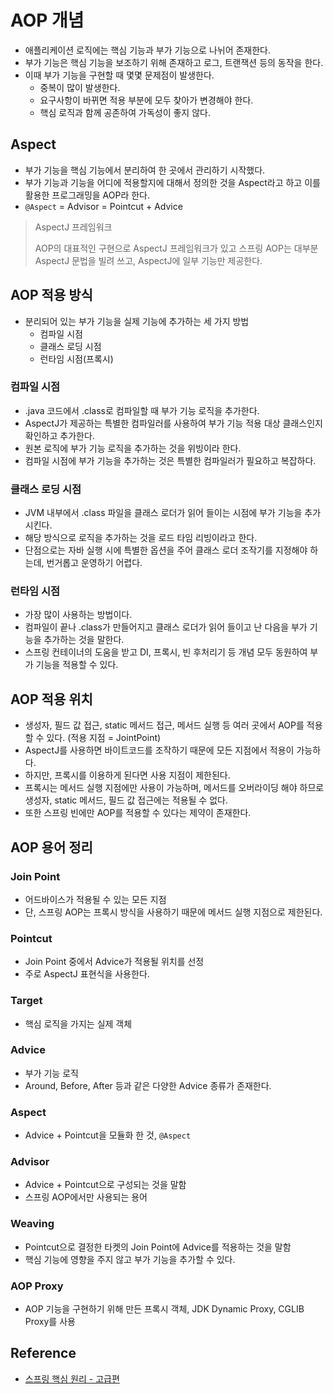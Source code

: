 # AOP 개념

- 애플리케이션 로직에는 핵심 기능과 부가 기능으로 나뉘어 존재한다.
- 부가 기능은 핵심 기능을 보조하기 위해 존재하고 로그, 트랜잭션 등의 동작을 한다.
- 이때 부가 기능을 구현할 때 몇몇 문제점이 발생한다.
    - 중복이 많이 발생한다.
    - 요구사항이 바뀌면 적용 부분에 모두 찾아가 변경해야 한다.
    - 핵심 로직과 함께 공존하여 가독성이 좋지 않다.

## Aspect

- 부가 기능을 핵심 기능에서 분리하여 한 곳에서 관리하기 시작했다.
- 부가 기능과 기능을 어디에 적용할지에 대해서 정의한 것을 Aspect라고 하고 이를 활용한 프로그래밍을 AOP라 한다.
- `@Aspect` = Advisor = Pointcut + Advice

> AspectJ 프레임워크
>
> AOP의 대표적인 구현으로 AspectJ 프레임워크가 있고 스프링 AOP는 대부분 AspectJ 문법을 빌려 쓰고, AspectJ에 일부 기능만 제공한다.

## AOP 적용 방식
 
- 분리되어 있는 부가 기능을 실제 기능에 추가하는 세 가지 방법
    - 컴파일 시점
    - 클래스 로딩 시점
    - 런타임 시점(프록시)

### 컴파일 시점

- .java 코드에서 .class로 컴파일할 때 부가 기능 로직을 추가한다.
- AspectJ가 제공하는 특별한 컴파일러를 사용하여 부가 기능 적용 대상 클래스인지 확인하고 추가한다.
- 원본 로직에 부가 기능 로직을 추가하는 것을 위빙이라 한다.
- 컴파일 시점에 부가 기능을 추가하는 것은 특별한 컴파일러가 필요하고 복잡하다.

### 클래스 로딩 시점

- JVM 내부에서 .class 파일을 클래스 로더가 읽어 들이는 시점에 부가 기능을 추가시킨다.
- 해당 방식으로 로직을 추가하는 것을 로드 타임 리빙이라고 한다.
- 단점으로는 자바 실행 시에 특별한 옵션을 주어 클래스 로더 조작기를 지정해야 하는데, 번거롭고 운영하기 어렵다.

### 런타임 시점

- 가장 많이 사용하는 방법이다.
- 컴파일이 끝나 .class가 만들어지고 클래스 로더가 읽어 들이고 난 다음을 부가 기능을 추가하는 것을 말한다.
- 스프링 컨테이너의 도움을 받고 DI, 프록시, 빈 후처리기 등 개념 모두 동원하여 부가 기능을 적용할 수 있다.
 
## AOP 적용 위치

- 생성자, 필드 값 접근, static 메서드 접근, 메서드 실행 등 여러 곳에서 AOP를 적용할 수 있다. (적용 지점 = JointPoint)
- AspectJ를 사용하면 바이트코드를 조작하기 때문에 모든 지점에서 적용이 가능하다.
- 하지만, 프록시를 이용하게 된다면 사용 지점이 제한된다.
- 프록시는 메서드 실행 지점에만 사용이 가능하며, 메서드를 오버라이딩 해야 하므로 생성자, static 메서드, 필드 값 접근에는 적용될 수 없다.
- 또한 스프링 빈에만 AOP를 적용할 수 있다는 제약이 존재한다.

## AOP 용어 정리

### Join Point

- 어드바이스가 적용될 수 있는 모든 지점
- 단, 스프링 AOP는 프록시 방식을 사용하기 때문에 메서드 실행 지점으로 제한된다.

### Pointcut

- Join Point 중에서 Advice가 적용될 위치를 선정
- 주로 AspectJ 표현식을 사용한다.

### Target

- 핵심 로직을 가지는 실제 객체

### Advice

- 부가 기능 로직
- Around, Before, After 등과 같은 다양한 Advice 종류가 존재한다.

### Aspect

- Advice + Pointcut을 모듈화 한 것, `@Aspect`

### Advisor

- Advice + Pointcut으로 구성되는 것을 말함
- 스프링 AOP에서만 사용되는 용어

### Weaving

- Pointcut으로 결정한 타켓의 Join Point에 Advice를 적용하는 것을 말함
- 핵심 기능에 영향을 주지 않고 부가 기능을 추가할 수 있다.

### AOP Proxy

- AOP 기능을 구현하기 위해 만든 프록시 객체, JDK Dynamic Proxy, CGLIB Proxy를 사용

## Reference

- [스프링 핵심 원리 - 고급편](https://www.inflearn.com/course/%EC%8A%A4%ED%94%84%EB%A7%81-%ED%95%B5%EC%8B%AC-%EC%9B%90%EB%A6%AC-%EA%B3%A0%EA%B8%89%ED%8E%B8/dashboard)